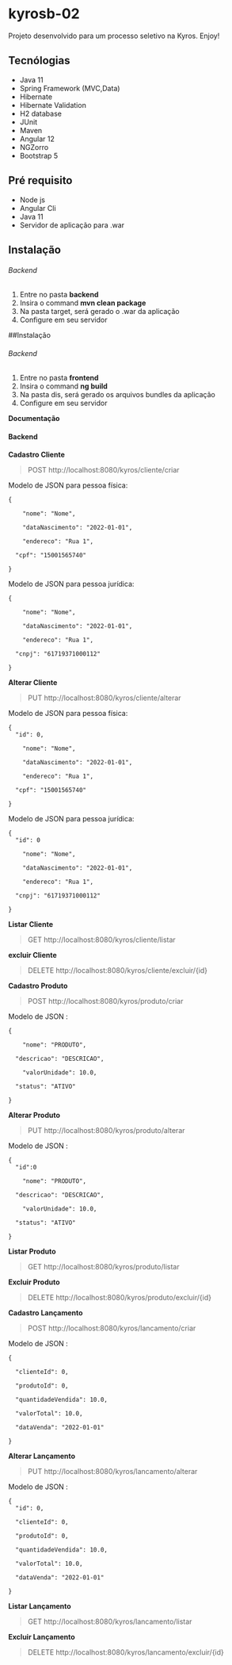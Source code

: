 # kyrosb-02 

Projeto desenvolvido para um processo seletivo na Kyros. Enjoy!

## Tecnólogias

+ Java 11
+ Spring Framework (MVC,Data)
+ Hibernate
+ Hibernate Validation
+ H2 database
+ JUnit
+ Maven
+ Angular 12
+ NGZorro
+ Bootstrap 5

## Pré requisito

+ Node js
+ Angular Cli
+ Java 11
+ Servidor de aplicação para .war

## Instalação

###### Backend
1. Entre no pasta **backend**
2. Insira o command **mvn clean package**
3. Na pasta target, será gerado o .war da aplicação
4. Configure em seu servidor

##Instalação

###### Backend
1. Entre no pasta **frontend**
2. Insira o command **ng build**
3. Na pasta dis, será gerado os arquivos bundles da aplicação
4. Configure em seu servidor

**Documentação**

#### Backend

**Cadastro Cliente**

> POST http://localhost:8080/kyros/cliente/criar

Modelo de JSON para pessoa física:
```
{

	"nome": "Nome",

	"dataNascimento": "2022-01-01",

	"endereco": "Rua 1",

  "cpf": "15001565740"

}
```

Modelo de JSON para pessoa jurídica:
```
{

	"nome": "Nome",

	"dataNascimento": "2022-01-01",

	"endereco": "Rua 1",

  "cnpj": "61719371000112"

}
```
**Alterar Cliente**

> PUT http://localhost:8080/kyros/cliente/alterar

Modelo de JSON para pessoa física:
```
{
  "id": 0,
  
	"nome": "Nome",

	"dataNascimento": "2022-01-01",

	"endereco": "Rua 1",

  "cpf": "15001565740"

}
```

Modelo de JSON para pessoa jurídica:
```
{
  "id": 0
  
	"nome": "Nome",

	"dataNascimento": "2022-01-01",

	"endereco": "Rua 1",

  "cnpj": "61719371000112"

}
```
**Listar Cliente**

> GET http://localhost:8080/kyros/cliente/listar

**excluir Cliente**

> DELETE http://localhost:8080/kyros/cliente/excluir/{id}

**Cadastro Produto**

> POST http://localhost:8080/kyros/produto/criar

Modelo de JSON :
```
{
  
	"nome": "PRODUTO",
  
  "descricao": "DESCRICAO",

	"valorUnidade": 10.0,

  "status": "ATIVO"

}
```
**Alterar Produto**

> PUT http://localhost:8080/kyros/produto/alterar

Modelo de JSON :
```
{
  "id":0
  
	"nome": "PRODUTO",
  
  "descricao": "DESCRICAO",

	"valorUnidade": 10.0,

  "status": "ATIVO"

}

```
**Listar Produto**

> GET http://localhost:8080/kyros/produto/listar

**Excluir Produto**

> DELETE http://localhost:8080/kyros/produto/excluir/{id}

**Cadastro Lançamento**

> POST http://localhost:8080/kyros/lancamento/criar

Modelo de JSON :
```
{
  
  "clienteId": 0,
  
  "produtoId": 0,
  
  "quantidadeVendida": 10.0,

  "valorTotal": 10.0,

  "dataVenda": "2022-01-01"

}
```

**Alterar Lançamento**

> PUT http://localhost:8080/kyros/lancamento/alterar

Modelo de JSON :
```
{
  "id": 0,
  
  "clienteId": 0,
  
  "produtoId": 0,
  
  "quantidadeVendida": 10.0,

  "valorTotal": 10.0,

  "dataVenda": "2022-01-01"

}
```

**Listar Lançamento**

> GET http://localhost:8080/kyros/lancamento/listar

**Excluir Lançamento**

> DELETE http://localhost:8080/kyros/lancamento/excluir/{id}

